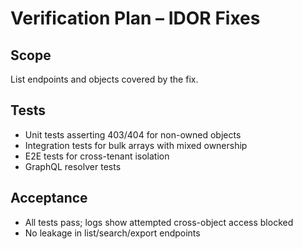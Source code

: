 # Verification Plan – IDOR Fixes

## Scope
List endpoints and objects covered by the fix.

## Tests
- Unit tests asserting 403/404 for non-owned objects
- Integration tests for bulk arrays with mixed ownership
- E2E tests for cross-tenant isolation
- GraphQL resolver tests

## Acceptance
- All tests pass; logs show attempted cross-object access blocked
- No leakage in list/search/export endpoints
